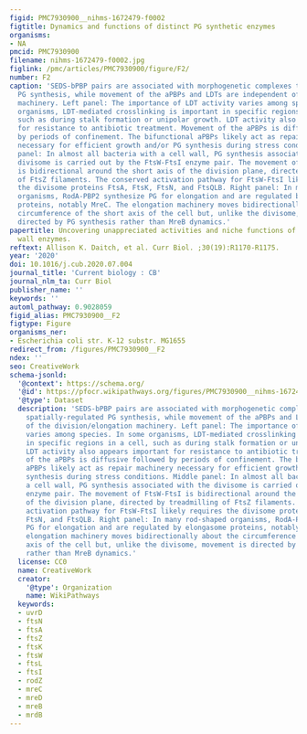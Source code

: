 ```yaml
---
figid: PMC7930900__nihms-1672479-f0002
figtitle: Dynamics and functions of distinct PG synthetic enzymes
organisms:
- NA
pmcid: PMC7930900
filename: nihms-1672479-f0002.jpg
figlink: /pmc/articles/PMC7930900/figure/F2/
number: F2
caption: 'SEDS-bPBP pairs are associated with morphogenetic complexes to direct spatially-regulated
  PG synthesis, while movement of the aPBPs and LDTs are independent of the division/elongation
  machinery. Left panel: The importance of LDT activity varies among species. In some
  organisms, LDT-mediated crosslinking is important in specific regions in a cell,
  such as during stalk formation or unipolar growth. LDT activity also appears important
  for resistance to antibiotic treatment. Movement of the aPBPs is diffusive followed
  by periods of confinement. The bifunctional aPBPs likely act as repair machinery
  necessary for efficient growth and/or PG synthesis during stress conditions. Middle
  panel: In almost all bacteria with a cell wall, PG synthesis associated with the
  divisome is carried out by the FtsW-FtsI enzyme pair. The movement of FtsW-FtsI
  is bidirectional around the short axis of the division plane, directed by treadmilling
  of FtsZ filaments. The conserved activation pathway for FtsW-FtsI likely requires
  the divisome proteins FtsA, FtsK, FtsN, and FtsQLB. Right panel: In many rod-shaped
  organisms, RodA-PBP2 synthesize PG for elongation and are regulated by elongasome
  proteins, notably MreC. The elongation machinery moves bidirectionally about the
  circumference of the short axis of the cell but, unlike the divisome, movement is
  directed by PG synthesis rather than MreB dynamics.'
papertitle: Uncovering unappreciated activities and niche functions of bacterial cell
  wall enzymes.
reftext: Allison K. Daitch, et al. Curr Biol. ;30(19):R1170-R1175.
year: '2020'
doi: 10.1016/j.cub.2020.07.004
journal_title: 'Current biology : CB'
journal_nlm_ta: Curr Biol
publisher_name: ''
keywords: ''
automl_pathway: 0.9028059
figid_alias: PMC7930900__F2
figtype: Figure
organisms_ner:
- Escherichia coli str. K-12 substr. MG1655
redirect_from: /figures/PMC7930900__F2
ndex: ''
seo: CreativeWork
schema-jsonld:
  '@context': https://schema.org/
  '@id': https://pfocr.wikipathways.org/figures/PMC7930900__nihms-1672479-f0002.html
  '@type': Dataset
  description: 'SEDS-bPBP pairs are associated with morphogenetic complexes to direct
    spatially-regulated PG synthesis, while movement of the aPBPs and LDTs are independent
    of the division/elongation machinery. Left panel: The importance of LDT activity
    varies among species. In some organisms, LDT-mediated crosslinking is important
    in specific regions in a cell, such as during stalk formation or unipolar growth.
    LDT activity also appears important for resistance to antibiotic treatment. Movement
    of the aPBPs is diffusive followed by periods of confinement. The bifunctional
    aPBPs likely act as repair machinery necessary for efficient growth and/or PG
    synthesis during stress conditions. Middle panel: In almost all bacteria with
    a cell wall, PG synthesis associated with the divisome is carried out by the FtsW-FtsI
    enzyme pair. The movement of FtsW-FtsI is bidirectional around the short axis
    of the division plane, directed by treadmilling of FtsZ filaments. The conserved
    activation pathway for FtsW-FtsI likely requires the divisome proteins FtsA, FtsK,
    FtsN, and FtsQLB. Right panel: In many rod-shaped organisms, RodA-PBP2 synthesize
    PG for elongation and are regulated by elongasome proteins, notably MreC. The
    elongation machinery moves bidirectionally about the circumference of the short
    axis of the cell but, unlike the divisome, movement is directed by PG synthesis
    rather than MreB dynamics.'
  license: CC0
  name: CreativeWork
  creator:
    '@type': Organization
    name: WikiPathways
  keywords:
  - uvrD
  - ftsN
  - ftsA
  - ftsZ
  - ftsK
  - ftsW
  - ftsL
  - ftsI
  - rodZ
  - mreC
  - mreD
  - mreB
  - mrdB
---
```

